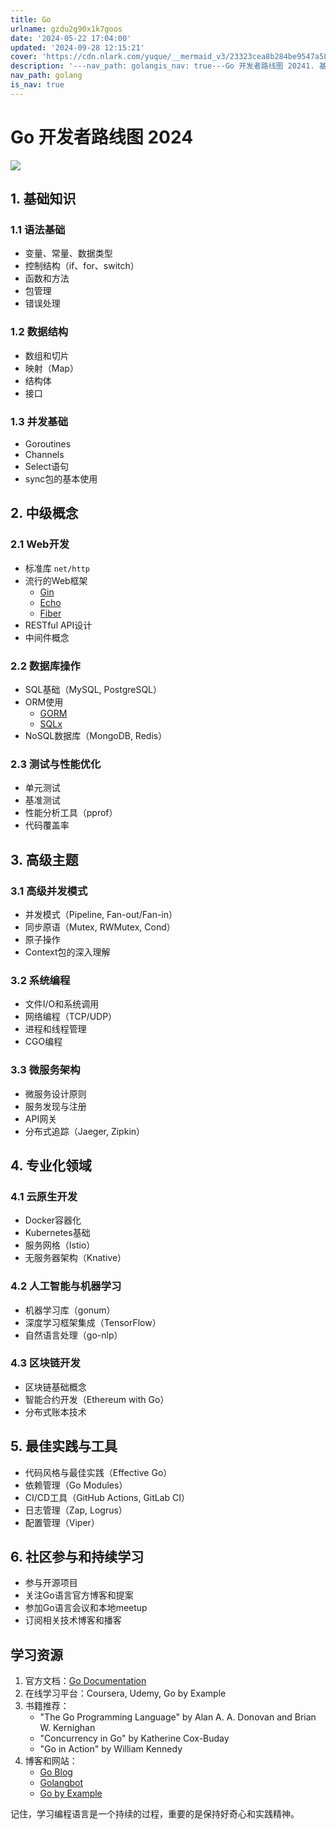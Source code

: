 ```yaml
---
title: Go
urlname: gzdu2g90x1k7goos
date: '2024-05-22 17:04:00'
updated: '2024-09-28 12:15:21'
cover: 'https://cdn.nlark.com/yuque/__mermaid_v3/23323cea8b284be9547a58448ae06501.svg'
description: '---nav_path: golangis_nav: true---Go 开发者路线图 20241. 基础知识1.1 语法基础变量、常量、数据类型控制结构（if、for、switch）函数和方法包管理错误处理1.2 数据结构数组和切片映射（Map）结构体接口1.3 并发基础Goroutines...'
nav_path: golang
is_nav: true
---
```

# Go 开发者路线图 2024
![](https://oss1.aistar.cool/elog-offer-now/c0feb1210bea28b8632430a4e8780d01.svg)

## 1. 基础知识
### 1.1 语法基础
+ 变量、常量、数据类型
+ 控制结构（if、for、switch）
+ 函数和方法
+ 包管理
+ 错误处理

### 1.2 数据结构
+ 数组和切片
+ 映射（Map）
+ 结构体
+ 接口

### 1.3 并发基础
+ Goroutines
+ Channels
+ Select语句
+ sync包的基本使用

## 2. 中级概念
### 2.1 Web开发
+ 标准库 `net/http`
+ 流行的Web框架
    - [Gin](https://github.com/gin-gonic/gin)
    - [Echo](https://github.com/labstack/echo)
    - [Fiber](https://github.com/gofiber/fiber)
+ RESTful API设计
+ 中间件概念

### 2.2 数据库操作
+ SQL基础（MySQL, PostgreSQL）
+ ORM使用
    - [GORM](https://gorm.io/)
    - [SQLx](https://github.com/jmoiron/sqlx)
+ NoSQL数据库（MongoDB, Redis）

### 2.3 测试与性能优化
+ 单元测试
+ 基准测试
+ 性能分析工具（pprof）
+ 代码覆盖率

## 3. 高级主题
### 3.1 高级并发模式
+ 并发模式（Pipeline, Fan-out/Fan-in）
+ 同步原语（Mutex, RWMutex, Cond）
+ 原子操作
+ Context包的深入理解

### 3.2 系统编程
+ 文件I/O和系统调用
+ 网络编程（TCP/UDP）
+ 进程和线程管理
+ CGO编程

### 3.3 微服务架构
+ 微服务设计原则
+ 服务发现与注册
+ API网关
+ 分布式追踪（Jaeger, Zipkin）

## 4. 专业化领域
### 4.1 云原生开发
+ Docker容器化
+ Kubernetes基础
+ 服务网格（Istio）
+ 无服务器架构（Knative）

### 4.2 人工智能与机器学习
+ 机器学习库（gonum）
+ 深度学习框架集成（TensorFlow）
+ 自然语言处理（go-nlp）

### 4.3 区块链开发
+ 区块链基础概念
+ 智能合约开发（Ethereum with Go）
+ 分布式账本技术

## 5. 最佳实践与工具
+ 代码风格与最佳实践（Effective Go）
+ 依赖管理（Go Modules）
+ CI/CD工具（GitHub Actions, GitLab CI）
+ 日志管理（Zap, Logrus）
+ 配置管理（Viper）

## 6. 社区参与和持续学习
+ 参与开源项目
+ 关注Go语言官方博客和提案
+ 参加Go语言会议和本地meetup
+ 订阅相关技术博客和播客

## 学习资源
1. 官方文档：[Go Documentation](https://golang.org/doc/)
2. 在线学习平台：Coursera, Udemy, Go by Example
3. 书籍推荐：
    - "The Go Programming Language" by Alan A. A. Donovan and Brian W. Kernighan
    - "Concurrency in Go" by Katherine Cox-Buday
    - "Go in Action" by William Kennedy
4. 博客和网站：
    - [Go Blog](https://blog.golang.org/)
    - [Golangbot](https://golangbot.com/)
    - [Go by Example](https://gobyexample.com/)



记住，学习编程语言是一个持续的过程，重要的是保持好奇心和实践精神。

